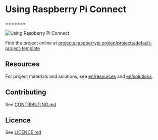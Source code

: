 # Using Raspberry Pi Connect
=======

![Using Raspberry Pi Connect](images/banner.png)

Find the project online at [projects.raspberrypi.org/en/projects/default-project-template](https://projects.raspberrypi.org/en/projects/raspberry-pi-connect)

## Resources

For project materials and solutions, see [en/resources](https://github.com/raspberrypilearning/raspberry-pi-connect/tree/master/en/resources) and [en/solutions](https://github.com/raspberrypilearning/raspberry-pi-connect/tree/master/en/solutions).

## Contributing

See [CONTRIBUTING.md](CONTRIBUTING.md)

## Licence

See [LICENCE.md](LICENCE.md)
